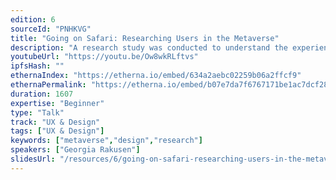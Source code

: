 ```yaml
---
edition: 6
sourceId: "PNHKVG"
title: "Going on Safari: Researching Users in the Metaverse"
description: "A research study was conducted to understand the experiences of users in the metaverse. The deep conversations with participants in that study inspired the researchers to explore how web3 interactive platforms could act as a tool for qualitative ethnographic research in their own right, using 'netnography' to uncover behaviors and cultural learnings. In this talk, Georgia will share what can be gained by 'going on safari' and observing users in this new social ecosystem."
youtubeUrl: "https://youtu.be/Ow8wkRLftvs"
ipfsHash: ""
ethernaIndex: "https://etherna.io/embed/634a2aebc02259b06a2ffcf9"
ethernaPermalink: "https://etherna.io/embed/b07e7da7f6767171be1ac7dcf2880f0fbb00035804e2b68e7078b770fba7ae2b"
duration: 1607
expertise: "Beginner"
type: "Talk"
track: "UX & Design"
tags: ["UX & Design"]
keywords: ["metaverse","design","research"]
speakers: ["Georgia Rakusen"]
slidesUrl: "/resources/6/going-on-safari-researching-users-in-the-metaverse.pdf"
---
```

